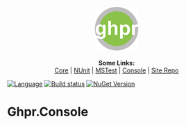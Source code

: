 <p align="center">
  <a href="https://ghpreporter.github.io/"><img src="https://github.com/GHPReporter/GHPReporter.github.io/blob/master/img/logo-small.png?raw=true" alt="Project icon"></a>
  <br><br>
  <b>Some Links:</b><br>
  <a href="https://github.com/GHPReporter/Ghpr.Core">Core</a> |
  <a href="https://github.com/GHPReporter/Ghpr.NUnit">NUnit</a> |
  <a href="https://github.com/GHPReporter/Ghpr.MSTest">MSTest</a> |
  <a href="https://github.com/GHPReporter/Ghpr.Console">Console</a> |
  <a href="https://github.com/GHPReporter/GHPReporter.github.io/">Site Repo</a>
</p>

[![Language](http://gh-toprated.info/Badges/LanguageBadge?user=GHPReporter&repo=Ghpr.Console&theme=light&fontWeight=bold)](https://github.com/GHPReporter/Ghpr.Console)
[![Build status](https://ci.appveyor.com/api/projects/status/1nhj8penho50h2ro?svg=true)](https://ci.appveyor.com/project/elv1s42/ghpr-console)
[![NuGet Version](https://img.shields.io/nuget/v/Ghpr.Console.svg)](https://www.nuget.org/packages/Ghpr.Console)

# Ghpr.Console

